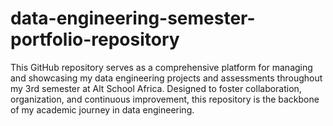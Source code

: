 # data-engineering-semester-portfolio-repository
This GitHub repository serves as a comprehensive platform for managing and showcasing my data engineering projects and assessments throughout my 3rd semester at Alt School Africa. Designed to foster collaboration, organization, and continuous improvement, this repository is the backbone of my academic journey in data engineering.
